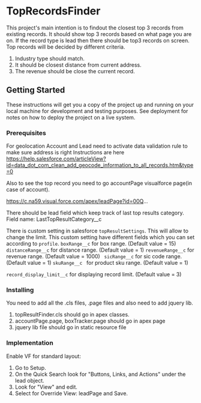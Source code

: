 # TopRecordsFinder

This project's main intention is to findout the closest top 3 records from existing records. It should show top 3 records based on what page you are on. If the record type is lead then there should be top3 records on screen. Top records will be decided by different criteria.
1. Industry type should match.
2. It should be closest distance from current address.
3. The revenue should be close the current record. 

## Getting Started

These instructions will get you a copy of the project up and running on your local machine for development and testing purposes. See deployment for notes on how to deploy the project on a live system.

### Prerequisites

For geolocation Account and Lead need to activate data validation rule to make sure address is right
Instructions are here 
https://help.salesforce.com/articleView?id=data_dot_com_clean_add_geocode_information_to_all_records.htm&type=0

Also to see the top record you need to go accountPage visualforce page(in case of account).

https://c.na59.visual.force.com/apex/leadPage?id=00Q...

There should be lead field which keep track of last top results category.
Field name: LastTopResultCategory__c

There is custom setting in salesforce ```topResultSettings```. This will allow to change the limit.
This custom setting have different fields which you can set according to `profile`.
```boxRange__c``` for box range. (Default value = 15)
```distanceRange__c``` for distance range. (Default value = 1)
```revenueRange__c``` for revenue range. (Default value = 1000)
```	sicRange__c``` for sic code range. (Default value = 1)
```skuRange__c ``` for product sku range. (Default value = 1)

```record_display_limit__c``` for displaying record limit. (Default value = 3)

### Installing

You need to add all the .cls files, .page files and also need to add jquery lib.
1. topResultFinder.cls should go in apex classes.
2. accountPage.page, boxTracker.page should go in apex page
3. jquery lib file should go in static resource file

### Implementation
Enable VF for standard layout:
1. Go to Setup.
2. On the Quick Search look for "Buttons, Links, and Actions" under the lead object.
3. Look for "View" and edit.
4. Select for Override View: leadPage and Save.